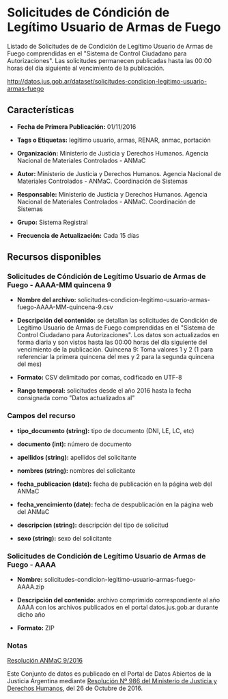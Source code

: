 Solicitudes de Cóndición de Legítimo Usuario de Armas de Fuego
==============================================================

Listado de Solicitudes de de Condición de Legítimo Usuario de Armas de Fuego comprendidas en el "Sistema de Control Ciudadano para Autorizaciones". Las solicitudes permanecen publicadas hasta las 00:00 horas del día siguiente al vencimiento de la publicación.

http://datos.jus.gob.ar/dataset/solicitudes-condicion-legitimo-usuario-armas-fuego

Características
---------------

-	**Fecha de Primera Publicación:** 01/11/2016

-	**Tags o Etiquetas:** legítimo usuario, armas, RENAR, anmac, portación  

-	**Organización:** Ministerio de Justicia y Derechos Humanos. Agencia Nacional de Materiales Controlados - ANMaC 

-	**Autor:** Ministerio de Justicia y Derechos Humanos. Agencia Nacional de Materiales Controlados - ANMaC. Coordinación de Sistemas

- **Responsable:** Ministerio de Justicia y Derechos Humanos. Agencia Nacional de Materiales Controlados - ANMaC. Coordinación de Sistemas

-	**Grupo:** Sistema Registral

- **Frecuencia de Actualización:** Cada 15 días

Recursos disponibles
--------------------

### Solicitudes de Cóndición de Legítimo Usuario de Armas de Fuego - AAAA-MM quincena 9

-	**Nombre del archivo:** solicitudes-condicion-legitimo-usuario-armas-fuego-AAAA-MM-quincena-9.csv

-	**Descripción del contenido:** se detallan las solicitudes de Condición de Legítimo Usuario de Armas de Fuego comprendidas en el "Sistema de Control Ciudadano para Autorizaciones". Los datos son actualizados en forma diaria y son vistos hasta las 00:00 horas del día siguiente del vencimiento de la publicación. Quincena 9: Toma valores 1 y 2 (1 para referenciar la primera quincena del mes y 2 para la segunda quincena del mes)

-	**Formato:** CSV delimitado por comas, codificado en UTF-8

-	**Rango temporal:** solicitudes desde el año 2016 hasta la fecha consignada como "Datos actualizados al"

### Campos del recurso

-	**tipo_documento (string):** tipo de documento (DNI, LE, LC, etc)

-	**documento (int):** número de documento

-	**apellidos (string):** apellidos del solicitante

-	**nombres (string):** nombres del solicitante

-	**fecha_publicacion (date):** fecha de publicación en la página web del ANMaC

-	**fecha_vencimiento (date):** fecha de despublicación en la página web del ANMaC

-	**descripcion (string):** descripción del tipo de solicitud

-	**sexo (string):** sexo del solicitante

### Solicitudes de Condición de Legítimo Usuario de Armas de Fuego - AAAA

-   **Nombre:** solicitudes-condicion-legitimo-usuario-armas-fuego-AAAA.zip

-   **Descripción del contenido:** archivo comprimido correspondiente al año AAAA con los archivos publicados en el portal datos.jus.gob.ar durante dicho año

-   **Formato:** ZIP

### Notas

[Resolución ANMaC 9/2016](http://servicios.infoleg.gob.ar/infolegInternet/anexos/265000-269999/265340/norma.htm)

Este Conjunto de datos es publicado en el Portal de Datos Abiertos de la Justicia Argentina mediante [Resolución Nº 986 del Ministerio de Justicia y Derechos Humanos](http://datos.jus.gob.ar/resoluciones/RESOL-2016-986-E-APN-MJ.pdf), del 26 de Octubre de 2016.
